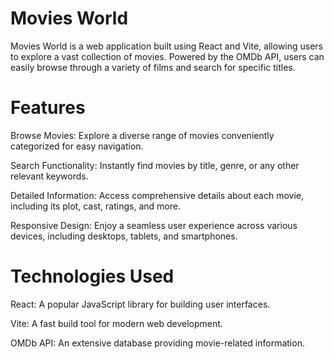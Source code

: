# Movies World
Movies World is a web application built using React and Vite, allowing users to explore a vast collection of movies. Powered by the OMDb API, users can easily browse through a variety of films and search for specific titles.

# Features
Browse Movies: Explore a diverse range of movies conveniently categorized for easy navigation.

Search Functionality: Instantly find movies by title, genre, or any other relevant keywords.

Detailed Information: Access comprehensive details about each movie, including its plot, cast, ratings, and more.

Responsive Design: Enjoy a seamless user experience across various devices, including desktops, tablets, and smartphones.

# Technologies Used
React: A popular JavaScript library for building user interfaces.

Vite: A fast build tool for modern web development.

OMDb API: An extensive database providing movie-related information.

